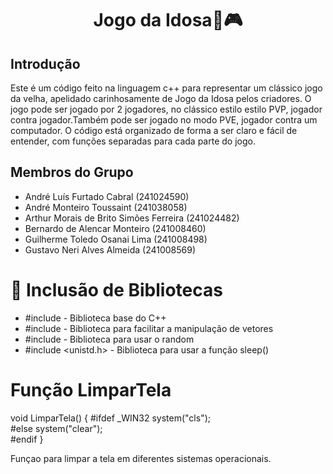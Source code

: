 <h1 align="center"> Jogo da Idosa👵🎮 </h1>

## Introdução
Este é um código feito na linguagem c++ para representar um clássico jogo da velha, apelidado carinhosamente de Jogo da Idosa pelos criadores. O jogo pode
ser jogado por 2 jogadores, no clássico estilo estilo PVP, jogador contra jogador.Também pode ser jogado no modo PVE, jogador contra um computador. O código está organizado de forma a ser claro e fácil de entender, com funções separadas para cada parte do jogo.

## Membros do Grupo
- André Luís Furtado Cabral (241024590)
- André Monteiro Toussaint (241038058)
- Arthur Morais de Brito Simões Ferreira (241024482)
- Bernardo de Alencar Monteiro (241008460)
- Guilherme Toledo Osanai Lima (241008498)
- Gustavo Neri Alves Almeida (241008569)


# :hammer: Inclusão de Bibliotecas

- #include <iostream> - Biblioteca base do C++
- #include <vector> - Biblioteca para facilitar a manipulação de vetores
- #include <random> - Biblioteca para usar o random
-  #include <unistd.h> - Biblioteca para usar a função sleep()

# Função LimparTela

void LimparTela() {
#ifdef _WIN32
    system("cls");  
#else
    system("clear");  
#endif
}

Funçao para limpar a tela em diferentes sistemas operacionais.

